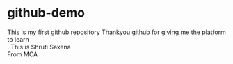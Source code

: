 # github-demo
This is my first github repository
Thankyou github for giving me the platform to learn<br>.
This is Shruti Saxena <br> From MCA
